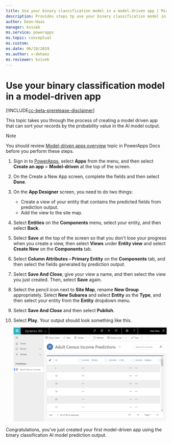 ```yaml
---
title: Use your binary classification model in a model-driven app | Microsoft Docs
description: Provides steps tp use your binary classification model in a model driven app.
author: Dean-Haas
manager: kvivek
ms.service: powerapps
ms.topic: conceptual
ms.custom: 
ms.date: 06/10/2019
ms.author: v-dehaas
ms.reviewer: kvivek
---
```


# Use your binary classification model in a model-driven app

[!INCLUDE[cc-beta-prerelease-disclaimer](./includes/cc-beta-prerelease-disclaimer.md)]

This topic takes you through the process of creating a model driven app that can sort your records by the probability value in the AI model output.

> [!NOTE]
> You should review [Model-driven apps overview](/powerapps/maker/model-driven-apps/model-driven-app-overview) topic in PowerApps Docs before you perform these steps.  



1. Sign in to [PowerApps](https://web.powerapps.com/), select **Apps** from the menu, and then select **Create an app** > **Model-driven** at the top of the screen.  
1. On the Create a New App screen, complete the fields and then select **Done**.
1. On the **App Designer** screen, you need to do two things:
    - Create a view of your entity that contains the predicted fields from prediction output.
    - Add the view to the site map.
1. Select **Entities** on the **Components** menu, select your entity, and then select **Back**.
1. Select **Save** at the top of the screen so that you don't lose your progress when you create a view, then select **Views** under **Entity view** and select **Create New** on the **Components** tab.
1. Select **Column Attributes – Primary Entity** on the **Components** tab, and then select the fields generated by prediction output.  
1. Select **Save And Close**, give your view a name, and then select the view you just created. Then, select **Save** again. 
1. Select the pencil icon next to **Site Map**, rename **New Group** appropriately. 
Select **New Subarea** and select **Entity** as the **Type**, and then select your entity from the **Entity** dropdown menu.
1. Select **Save And Close** and then select **Publish**.
1. Select **Play**. Your output should look something like this.

    ![Model driven app complete screen](media/model-driven-app-scr.png)

Congratulations, you've just created your first model-driven app using the binary classification AI model prediction output.
